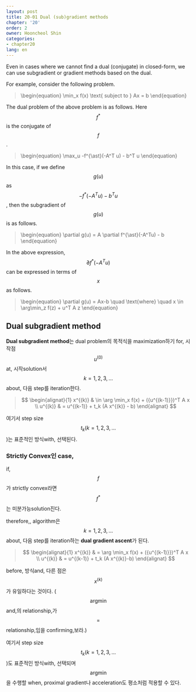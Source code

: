 ```yaml
---
layout: post
title: 20-01 Dual (sub)gradient methods
chapter: '20'
order: 2
owner: Hooncheol Shin
categories:
- chapter20
lang: en
---
```


Even in cases where we cannot find a dual (conjugate) in closed-form, we can use subgradient or gradient methods based on the dual.

For example, consider the following problem. 
>\begin{equation}
\min_x f(x) \text{ subject to } Ax = b
\end{equation}

The dual problem of the above problem is as follows. Here $$f^{\ast}$$ is the conjugate of $$f$$.
>\begin{equation}
\max_u -f^{\ast}(-A^T u) - b^T u
\end{equation}

In this case, if we define $$g(u)$$ as $$-f^{\ast}(-A^Tu)-b^Tu$$, then the subgradient of $$g(u)$$ is as follows.
>\begin{equation}
\partial g(u) = A \partial f^{\ast}(-A^Tu) - b
\end{equation}

In the above expression, $$\partial f^{\ast}(-A^Tu)$$ can be expressed in terms of $$x$$ as follows. 

>\begin{equation}
\partial g(u) = Ax-b \quad \text{where} \quad x \in \arg\min_z f(z) + u^T A z
\end{equation}

## Dual subgradient method
**Dual subgradient method**는 dual problem의 목적식을 maximization하기 for, 시작점 $$u^{(0)}$$at, 시작solution서 $$k=1,2,3,\dots$$about, 다음 step를 iteration한다.
> $$
> \begin{alignat}{1}
> x^{(k)} & \in \arg \min_x f(x) + ({u^{(k-1)}})^T A x  \\
> u^{(k)} & = u^{(k-1)} + t_k (A x^{(k)} - b) 
> \end{alignat}
> $$

여기서 step size $$t_k(k=1,2,3,\dots$$)는 표준적인 방식with, 선택된다. 

### Strictly Convex인 case,
if, $$f$$가 strictly convex라면 $$f^{\ast}$$는 미분가능solution진다. 

therefore,, algorithm은 $$k=1,2,3,\dots$$about, 다음 step를 iteration하는 **dual gradient ascent**가 된다.
> $$
> \begin{alignat}{1}
> x^{(k)} & = \arg \min_x f(x) + ({u^{(k-1)}})^T A x  \\
> u^{(k)} & = u^{(k-1)} + t_k (A x^{(k)}-b) 
> \end{alignat}
> $$

before, 방식and, 다른 점은 $$x^{(k)}$$가 유일하다는 것이다. ($$\text{argmin}$$and,의 relationship,가 $$=$$ relationship,임을 confirming,보라.)

여기서 step size $$t_k(k=1,2,3,\dots$$)도 표준적인 방식with, 선택되며 $$\text{argmin}$$을 수행할 when, proximal gradient나 acceleration도 평소처럼 적용할 수 있다.
